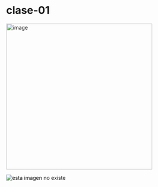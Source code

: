 # clase-01

<img width="393" alt="image" src="https://github.com/user-attachments/assets/8439720e-78c9-42fc-9a20-16bdf0d99412">

![esta imagen no existe](link)
